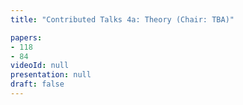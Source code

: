 ```yaml
---
title: "Contributed Talks 4a: Theory (Chair: TBA)"

papers:
- 118
- 84
videoId: null
presentation: null
draft: false
---
```

